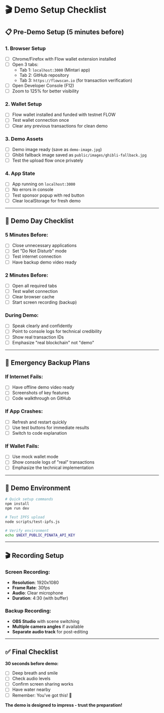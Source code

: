 # 🎬 Demo Setup Checklist

## 📋 Pre-Demo Setup (5 minutes before)

### 1. **Browser Setup**
- [ ] Chrome/Firefox with Flow wallet extension installed
- [ ] Open 3 tabs:
  - Tab 1: `localhost:3000` (Mintari app)
  - Tab 2: GitHub repository
  - Tab 3: `https://flowscan.io` (for transaction verification)
- [ ] Open Developer Console (F12)
- [ ] Zoom to 125% for better visibility

### 2. **Wallet Setup**
- [ ] Flow wallet installed and funded with testnet FLOW
- [ ] Test wallet connection once
- [ ] Clear any previous transactions for clean demo

### 3. **Demo Assets**
- [ ] Demo image ready (save as `demo-image.jpg`)
- [ ] Ghibli fallback image saved as `public/images/ghibli-fallback.jpg`
- [ ] Test the upload flow once privately

### 4. **App State**
- [ ] App running on `localhost:3000`
- [ ] No errors in console
- [ ] Test sponsor popup with red button
- [ ] Clear localStorage for fresh demo

---

## 🎯 **Demo Day Checklist**

### 5 Minutes Before:
- [ ] Close unnecessary applications
- [ ] Set "Do Not Disturb" mode
- [ ] Test internet connection
- [ ] Have backup demo video ready

### 2 Minutes Before:
- [ ] Open all required tabs
- [ ] Test wallet connection
- [ ] Clear browser cache
- [ ] Start screen recording (backup)

### During Demo:
- [ ] Speak clearly and confidently
- [ ] Point to console logs for technical credibility
- [ ] Show real transaction IDs
- [ ] Emphasize "real blockchain" not "demo"

---

## 🚨 **Emergency Backup Plans**

### If Internet Fails:
- [ ] Have offline demo video ready
- [ ] Screenshots of key features
- [ ] Code walkthrough on GitHub

### If App Crashes:
- [ ] Refresh and restart quickly
- [ ] Use test buttons for immediate results
- [ ] Switch to code explanation

### If Wallet Fails:
- [ ] Use mock wallet mode
- [ ] Show console logs of "real" transactions
- [ ] Emphasize the technical implementation

---

## 📱 **Demo Environment**

```bash
# Quick setup commands
npm install
npm run dev

# Test IPFS upload
node scripts/test-ipfs.js

# Verify environment
echo $NEXT_PUBLIC_PINATA_API_KEY
```

---

## 🎬 **Recording Setup**

### Screen Recording:
- **Resolution**: 1920x1080
- **Frame Rate**: 30fps
- **Audio**: Clear microphone
- **Duration**: 4:30 (with buffer)

### Backup Recording:
- **OBS Studio** with scene switching
- **Multiple camera angles** if available
- **Separate audio track** for post-editing

---

## ✅ **Final Checklist**

**30 seconds before demo:**
- [ ] Deep breath and smile
- [ ] Check audio levels
- [ ] Confirm screen sharing works
- [ ] Have water nearby
- [ ] Remember: You've got this! 🚀

**The demo is designed to impress - trust the preparation!**